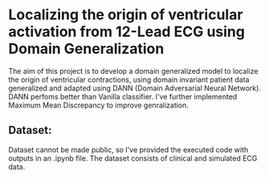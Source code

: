 # Localizing the origin of ventricular activation from 12-Lead ECG using Domain Generalization
The aim of this project is to develop a domain generalized model to localize the origin of ventricular contractions, using domain invariant patient data generalized and adapted using DANN (Domain Adversarial Neural Network). DANN perfoms better than Vanilla classifier. I've further implemented Maximum Mean Discrepancy to improve genralization. 

## Dataset:
Dataset cannot be made public, so I've provided the executed code with outputs in an .ipynb file. The dataset consists of clinical and simulated ECG data.
